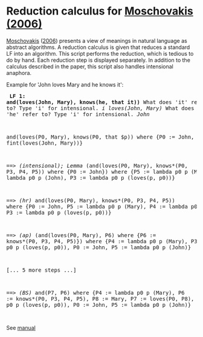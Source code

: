 # Reduction calculus for <a href="http://dx.doi.org/10.1007/s10988-005-6920-7" target="_blank">Moschovakis (2006)</a>

<a href="http://www.math.ucla.edu/~ynm/" target="_blank">Moschovakis</a> (<a href="http://dx.doi.org/10.1007/s10988-005-6920-7" target="_blank">2006</a>) presents a view of meanings in natural language as abstract algorithms. A reduction calculus is given that reduces a standard LF into an algorithm. This script performs the reduction, which is tedious to do by hand. Each reduction step is displayed separately. In addition to the calculus described in the paper, this script also handles intensional anaphora.

Example for 'John loves Mary and he knows it':
    <pre>
**LF 1: and(loves(John, Mary), knows(he, that it))**
What does 'it' refer to? Type 'i' for intensional.
_i loves(John, Mary)_
What does 'he' refer to? Type 'i' for intensional.
_John_

and(loves(P0, Mary), knows(P0, that $p))
 where {P0 := John,
        $p := fint(loves(John, Mary))}

_==> (intensional); Lemma_
(and(loves(P0, Mary), knows*(P0, P3, P4, P5)) where {P0 := John})
 where {P5 := lambda p0 p (Mary),
        P4 := lambda p0 p (John),
        P3 := lambda p0 p (loves(p, p0))}

_==> (hr)_
and(loves(P0, Mary), knows*(P0, P3, P4, P5))
 where {P0 := John,
        P5 := lambda p0 p (Mary),
        P4 := lambda p0 p (John),
        P3 := lambda p0 p (loves(p, p0))}

_==> (ap)_
(and(loves(P0, Mary), P6) where {P6 := knows*(P0, P3, P4, P5)})
 where {P4 := lambda p0 p (Mary),
        P3 := lambda p0 p (loves(p, p0)),
        P0 := John,
        P5 := lambda p0 p (John)}

[... 5 more steps ...]

_==> (BS)_
and(P7, P6)
 where {P4 := lambda p0 p (Mary),
        P6 := knows*(P0, P3, P4, P5),
        P8 := Mary,
        P7 := loves(P0, P8),
        P3 := lambda p0 p (loves(p, p0)),
        P0 := John,
        P5 := lambda p0 p (John)}

</pre>

See [manual](manual.pdf)
